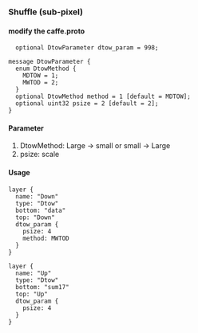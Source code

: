 ### Shuffle (sub-pixel)

#### modify the caffe.proto
```
  optional DtowParameter dtow_param = 998;
```

```
message DtowParameter {
  enum DtowMethod {
    MDTOW = 1;
    MWTOD = 2;
  }
  optional DtowMethod method = 1 [default = MDTOW];
  optional uint32 psize = 2 [default = 2];
}
```

#### Parameter
1. DtowMethod: Large -> small or small -> Large
2. psize: scale

#### Usage
```
layer {
  name: "Down"
  type: "Dtow"
  bottom: "data"
  top: "Down"
  dtow_param {
    psize: 4
    method: MWTOD
  } 
}
```

```
layer {
  name: "Up"
  type: "Dtow"
  bottom: "sum17"
  top: "Up"
  dtow_param {
    psize: 4
  } 
}
```
